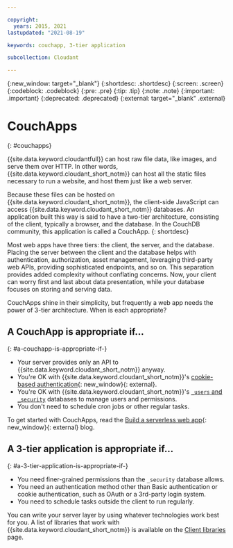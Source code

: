 ```yaml
---

copyright:
  years: 2015, 2021
lastupdated: "2021-08-19"

keywords: couchapp, 3-tier application

subcollection: Cloudant

---
```


{:new_window: target="_blank"}
{:shortdesc: .shortdesc}
{:screen: .screen}
{:codeblock: .codeblock}
{:pre: .pre}
{:tip: .tip}
{:note: .note}
{:important: .important}
{:deprecated: .deprecated}
{:external: target="_blank" .external}

<!-- Acrolinx: 2021-04-13 -->

# CouchApps
{: #couchapps}

{{site.data.keyword.cloudantfull}} can host raw file data,
like images,
and serve them over HTTP. In other words, {{site.data.keyword.cloudant_short_notm}} can host all the static files necessary to run a website,
and host them just like a web server.


Because these files can be hosted on {{site.data.keyword.cloudant_short_notm}},
the client-side JavaScript can access {{site.data.keyword.cloudant_short_notm}} databases.
An application built this way is said to have a two-tier architecture,
consisting of the client, typically a browser, and the database.
In the CouchDB community,
this application is called a CouchApp.
{: shortdesc}

Most web apps have three tiers:
the client,
the server,
and the database.
Placing the server between the client and the database helps with authentication,
authorization,
asset management,
leveraging third-party web APIs,
providing sophisticated endpoints,
and so on.
This separation provides added complexity without conflating concerns. Now, your client can worry first and last about data presentation,
while your database focuses on storing and serving data.

CouchApps shine in their simplicity,
but frequently a web app needs the power of 3-tier architecture.
When is each appropriate?

## A CouchApp is appropriate if...
{: #a-couchapp-is-appropriate-if-}

-   Your server provides only an API to {{site.data.keyword.cloudant_short_notm}} anyway.
-   You're OK with {{site.data.keyword.cloudant_short_notm}}'s
    [cookie-based authentication](/apidocs/cloudant#authentication){: new_window}{: external}.
-   You're OK with {{site.data.keyword.cloudant_short_notm}}'s [`_users` and `_security`](/docs/Cloudant?topic=Cloudant-work-with-your-account#using-the-users-database-with-cloudant-nosql-db)
    databases to manage users and permissions.
-   You don't need to schedule cron jobs or other regular tasks.

To get started with CouchApps,
read the [Build a serverless web app](https://blog.cloudant.com/2017/02/27/Online-petition-system.html){: new_window}{: external} blog.

## A 3-tier application is appropriate if...
{: #a-3-tier-application-is-appropriate-if-}

-   You need finer-grained permissions than the `_security` database
    allows.
-   You need an authentication method other than Basic authentication or cookie
    authentication, such as OAuth or a 3rd-party login system.
-   You need to schedule tasks outside the client to run regularly.

You can write your server layer by using whatever technologies work best for you. A list of libraries that work with {{site.data.keyword.cloudant_short_notm}} is available on the [Client libraries](/docs/Cloudant?topic=Cloudant-client-libraries) page.
